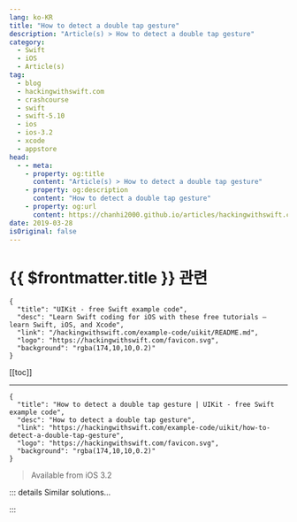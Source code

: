 ```yaml
---
lang: ko-KR
title: "How to detect a double tap gesture"
description: "Article(s) > How to detect a double tap gesture"
category:
  - Swift
  - iOS
  - Article(s)
tag: 
  - blog
  - hackingwithswift.com
  - crashcourse
  - swift
  - swift-5.10
  - ios
  - ios-3.2
  - xcode
  - appstore
head:
  - - meta:
    - property: og:title
      content: "Article(s) > How to detect a double tap gesture"
    - property: og:description
      content: "How to detect a double tap gesture"
    - property: og:url
      content: https://chanhi2000.github.io/articles/hackingwithswift.com/example-code/uikit/how-to-detect-a-double-tap-gesture.html
date: 2019-03-28
isOriginal: false
---
```


# {{ $frontmatter.title }} 관련

```component VPCard
{
  "title": "UIKit - free Swift example code",
  "desc": "Learn Swift coding for iOS with these free tutorials – learn Swift, iOS, and Xcode",
  "link": "/hackingwithswift.com/example-code/uikit/README.md",
  "logo": "https://hackingwithswift.com/favicon.svg",
  "background": "rgba(174,10,10,0.2)"
}
```

[[toc]]

---

```component VPCard
{
  "title": "How to detect a double tap gesture | UIKit - free Swift example code",
  "desc": "How to detect a double tap gesture",
  "link": "https://hackingwithswift.com/example-code/uikit/how-to-detect-a-double-tap-gesture",
  "logo": "https://hackingwithswift.com/favicon.svg",
  "background": "rgba(174,10,10,0.2)"
}
```

> Available from iOS 3.2

<!-- TODO: 작성 -->

<!--
The iOS `UITapGestureRecognizer` class has a built-in way to detect a double tap on any view. All you need to do is create the recognizer, set its `numberOfTapsRequired` property to 2, then add it to the view you want to monitor.

Here's an example:

```swift
override func viewDidLoad() {
    super.viewDidLoad()

    let tap = UITapGestureRecognizer(target: self, action: #selector(doubleTapped))
    tap.numberOfTapsRequired = 2
    view.addGestureRecognizer(tap)
}

@objc func doubleTapped() {
    // do something here
}
```

-->

::: details Similar solutions…

<!--
/quick-start/swiftui/how-to-read-tap-and-double-tap-gestures">How to read tap and double-tap gestures 
/quick-start/swiftui/how-to-detect-the-location-of-a-tap-inside-a-view">How to detect the location of a tap inside a view 
/quick-start/swiftui/how-to-add-a-gesture-recognizer-to-a-view">How to add a gesture recognizer to a view 
/example-code/uikit/how-to-let-users-tap-on-a-uitableviewcell-while-editing-is-enabled">How to let users tap on a UITableViewCell while editing is enabled 
/example-code/uikit/how-to-make-gesture-recognizers-work-together-using-requiretofail">How to make gesture recognizers work together using require(toFail:)</a>
-->

:::

